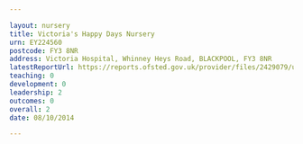 ```yaml
---

layout: nursery
title: Victoria's Happy Days Nursery
urn: EY224560
postcode: FY3 8NR
address: Victoria Hospital, Whinney Heys Road, BLACKPOOL, FY3 8NR
latestReportUrl: https://reports.ofsted.gov.uk/provider/files/2429079/urn/EY224560.pdf
teaching: 0
development: 0
leadership: 2
outcomes: 0
overall: 2
date: 08/10/2014

---
```

